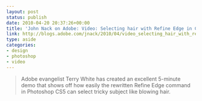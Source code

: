 ```yaml
---
layout: post
status: publish
date: 2010-04-20 20:37:26+00:00
title: 'John Nack on Adobe: Video: Selecting hair with Refine Edge in CS5'
link: http://blogs.adobe.com/jnack/2010/04/video_selecting_hair_with_refine_edge_in_cs5.html
type: aside
categories:
- design
- photoshop
- video
---
```


> Adobe evangelist Terry White has created an excellent 5-minute demo that shows off how easily the rewritten Refine Edge command in Photoshop CS5 can select tricky subject like blowing hair.
